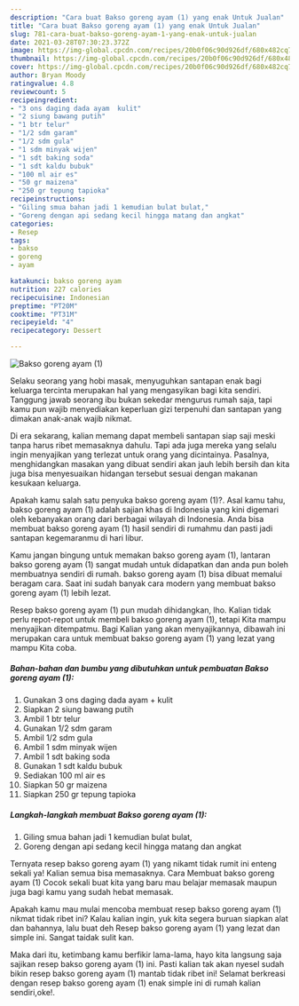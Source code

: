 ```yaml
---
description: "Cara buat Bakso goreng ayam (1) yang enak Untuk Jualan"
title: "Cara buat Bakso goreng ayam (1) yang enak Untuk Jualan"
slug: 781-cara-buat-bakso-goreng-ayam-1-yang-enak-untuk-jualan
date: 2021-03-28T07:30:23.372Z
image: https://img-global.cpcdn.com/recipes/20b0f06c90d926df/680x482cq70/bakso-goreng-ayam-1-foto-resep-utama.jpg
thumbnail: https://img-global.cpcdn.com/recipes/20b0f06c90d926df/680x482cq70/bakso-goreng-ayam-1-foto-resep-utama.jpg
cover: https://img-global.cpcdn.com/recipes/20b0f06c90d926df/680x482cq70/bakso-goreng-ayam-1-foto-resep-utama.jpg
author: Bryan Moody
ratingvalue: 4.8
reviewcount: 5
recipeingredient:
- "3 ons daging dada ayam  kulit"
- "2 siung bawang putih"
- "1 btr telur"
- "1/2 sdm garam"
- "1/2 sdm gula"
- "1 sdm minyak wijen"
- "1 sdt baking soda"
- "1 sdt kaldu bubuk"
- "100 ml air es"
- "50 gr maizena"
- "250 gr tepung tapioka"
recipeinstructions:
- "Giling smua bahan jadi 1 kemudian bulat bulat,"
- "Goreng dengan api sedang kecil hingga matang dan angkat"
categories:
- Resep
tags:
- bakso
- goreng
- ayam

katakunci: bakso goreng ayam 
nutrition: 227 calories
recipecuisine: Indonesian
preptime: "PT20M"
cooktime: "PT31M"
recipeyield: "4"
recipecategory: Dessert

---
```



![Bakso goreng ayam (1)](https://img-global.cpcdn.com/recipes/20b0f06c90d926df/680x482cq70/bakso-goreng-ayam-1-foto-resep-utama.jpg)

Selaku seorang yang hobi masak, menyuguhkan santapan enak bagi keluarga tercinta merupakan hal yang mengasyikan bagi kita sendiri. Tanggung jawab seorang ibu bukan sekedar mengurus rumah saja, tapi kamu pun wajib menyediakan keperluan gizi terpenuhi dan santapan yang dimakan anak-anak wajib nikmat.

Di era  sekarang, kalian memang dapat membeli santapan siap saji meski tanpa harus ribet memasaknya dahulu. Tapi ada juga mereka yang selalu ingin menyajikan yang terlezat untuk orang yang dicintainya. Pasalnya, menghidangkan masakan yang dibuat sendiri akan jauh lebih bersih dan kita juga bisa menyesuaikan hidangan tersebut sesuai dengan makanan kesukaan keluarga. 



Apakah kamu salah satu penyuka bakso goreng ayam (1)?. Asal kamu tahu, bakso goreng ayam (1) adalah sajian khas di Indonesia yang kini digemari oleh kebanyakan orang dari berbagai wilayah di Indonesia. Anda bisa membuat bakso goreng ayam (1) hasil sendiri di rumahmu dan pasti jadi santapan kegemaranmu di hari libur.

Kamu jangan bingung untuk memakan bakso goreng ayam (1), lantaran bakso goreng ayam (1) sangat mudah untuk didapatkan dan anda pun boleh membuatnya sendiri di rumah. bakso goreng ayam (1) bisa dibuat memalui beragam cara. Saat ini sudah banyak cara modern yang membuat bakso goreng ayam (1) lebih lezat.

Resep bakso goreng ayam (1) pun mudah dihidangkan, lho. Kalian tidak perlu repot-repot untuk membeli bakso goreng ayam (1), tetapi Kita mampu menyajikan ditempatmu. Bagi Kalian yang akan menyajikannya, dibawah ini merupakan cara untuk membuat bakso goreng ayam (1) yang lezat yang mampu Kita coba.

<!--inarticleads1-->

##### Bahan-bahan dan bumbu yang dibutuhkan untuk pembuatan Bakso goreng ayam (1):

1. Gunakan 3 ons daging dada ayam + kulit
1. Siapkan 2 siung bawang putih
1. Ambil 1 btr telur
1. Gunakan 1/2 sdm garam
1. Ambil 1/2 sdm gula
1. Ambil 1 sdm minyak wijen
1. Ambil 1 sdt baking soda
1. Gunakan 1 sdt kaldu bubuk
1. Sediakan 100 ml air es
1. Siapkan 50 gr maizena
1. Siapkan 250 gr tepung tapioka




<!--inarticleads2-->

##### Langkah-langkah membuat Bakso goreng ayam (1):

1. Giling smua bahan jadi 1 kemudian bulat bulat,
1. Goreng dengan api sedang kecil hingga matang dan angkat




Ternyata resep bakso goreng ayam (1) yang nikamt tidak rumit ini enteng sekali ya! Kalian semua bisa memasaknya. Cara Membuat bakso goreng ayam (1) Cocok sekali buat kita yang baru mau belajar memasak maupun juga bagi kamu yang sudah hebat memasak.

Apakah kamu mau mulai mencoba membuat resep bakso goreng ayam (1) nikmat tidak ribet ini? Kalau kalian ingin, yuk kita segera buruan siapkan alat dan bahannya, lalu buat deh Resep bakso goreng ayam (1) yang lezat dan simple ini. Sangat taidak sulit kan. 

Maka dari itu, ketimbang kamu berfikir lama-lama, hayo kita langsung saja sajikan resep bakso goreng ayam (1) ini. Pasti kalian tak akan nyesel sudah bikin resep bakso goreng ayam (1) mantab tidak ribet ini! Selamat berkreasi dengan resep bakso goreng ayam (1) enak simple ini di rumah kalian sendiri,oke!.

